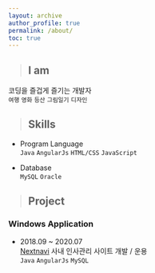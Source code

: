 ```yaml
---
layout: archive
author_profile: true
permalink: /about/
toc: true
---
```


> ##  I am   

코딩을 즐겁게 즐기는 개발자   
`여행` `영화` `등산` `그림일기` `디자인`  

> ##  Skills  

* Program Language  
`Java` `AngularJs` `HTML/CSS` `JavaScript`  

* Database  
`MySQL` `Oracle`  

> ## Project    

### Windows Application    

- 2018.09 ~ 2020.07  
  [Nextnavi](https://www.ut-tech.jp/nextnavi/) 사내 인사관리 사이트 개발 / 운용   
  `Java` `AngularJs` `MySQL`  
